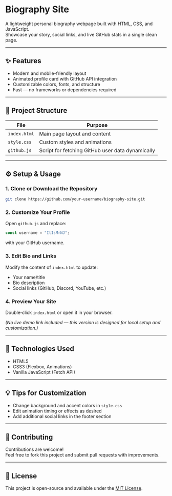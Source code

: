 
# Biography Site

A lightweight personal biography webpage built with HTML, CSS, and JavaScript.  
Showcase your story, social links, and live GitHub stats in a single clean page.

***

## ✨ Features

- Modern and mobile-friendly layout  
- Animated profile card with GitHub API integration  
- Customizable colors, fonts, and structure  
- Fast — no frameworks or dependencies required  

***

## 📁 Project Structure

| File         | Purpose |
|---------------|----------|
| `index.html` | Main page layout and content |
| `style.css`  | Custom styles and animations |
| `github.js`  | Script for fetching GitHub user data dynamically |

***

## ⚙️ Setup & Usage

### 1. Clone or Download the Repository
```bash
git clone https://github.com/your-username/biography-site.git
```

### 2. Customize Your Profile
Open `github.js` and replace:
```javascript
const username = "ItIsMrNJ";
```
with your GitHub username.

### 3. Edit Bio and Links
Modify the content of `index.html` to update:
- Your name/title  
- Bio description  
- Social links (GitHub, Discord, YouTube, etc.)  

### 4. Preview Your Site
Double‑click `index.html` or open it in your browser.

*(No live demo link included — this version is designed for local setup and customization.)*

***

## 🧩 Technologies Used

- HTML5  
- CSS3 (Flexbox, Animations)  
- Vanilla JavaScript (Fetch API)  

***

## 💡 Tips for Customization

- Change background and accent colors in `style.css`  
- Edit animation timing or effects as desired  
- Add additional social links in the footer section  

***

## 🤝 Contributing

Contributions are welcome!  
Feel free to fork this project and submit pull requests with improvements.

***

## 📜 License

This project is open-source and available under the [MIT License](LICENSE).
